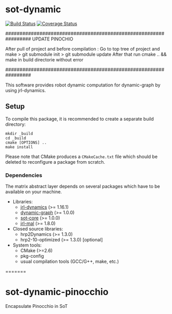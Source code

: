 sot-dynamic
===========

[![Build Status](https://travis-ci.org/stack-of-tasks/sot-dynamic.png?branch=master)](https://travis-ci.org/stack-of-tasks/sot-dynamic)
[![Coverage Status](https://coveralls.io/repos/stack-of-tasks/sot-dynamic/badge.png)](https://coveralls.io/r/stack-of-tasks/sot-dynamic)

#################################################################
			UPDATE PINOCHIO

After pull of project and before compilation :
Go to top tree of project and make > git submodule init
				   > git submodule update
After that run cmake .. && make in build directorie without error 

#################################################################

This software provides robot dynamic computation for dynamic-graph
by using jrl-dynamics.

Setup
-----

To compile this package, it is recommended to create a separate build
directory:

    mkdir _build
    cd _build
    cmake [OPTIONS] ..
    make install

Please note that CMake produces a `CMakeCache.txt` file which should
be deleted to reconfigure a package from scratch.


### Dependencies

The matrix abstract layer depends on several packages which
have to be available on your machine.

 - Libraries:
   - [jrl-dynamics][jrl-dynamics] (>= 1.16.1)
   - [dynamic-graph][dynamic-graph] (>= 1.0.0)
   - [sot-core][sot-core] (>= 1.0.0)
   - [jrl-mal][jrl-mal] (>= 1.8.0)
 - Closed source libraries:
   - hrp2Dynamics (>= 1.3.0)
   - hrp2-10-optimized (>= 1.3.0) [optional]
 - System tools:
   - CMake (>=2.6)
   - pkg-config
   - usual compilation tools (GCC/G++, make, etc.)


[dynamic-graph]: http://github.com/stack-of-tasks/dynamic-graph
[jrl-dynamics]: http://github.com/jrl-umi3218/jrl-dynamics
[jrl-mal]: http://github.com/jrl-umi3218/jrl-mal
[sot-core]: http://github.com/stack-of-tasks/sot-core
=======
# sot-dynamic-pinocchio
Encapsulate Pinocchio in SoT
